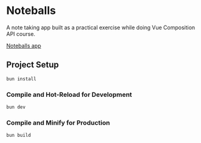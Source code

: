 # Noteballs

A note taking app built as a practical exercise while doing Vue Composition API course.

[Noteballs app](https://github.com/mihailgaberov/vue-composition-api-noteballs/blob/main/noteballs-app.png)

## Project Setup

```sh
bun install
```

### Compile and Hot-Reload for Development

```sh
bun dev
```

### Compile and Minify for Production

```sh
bun build
```

